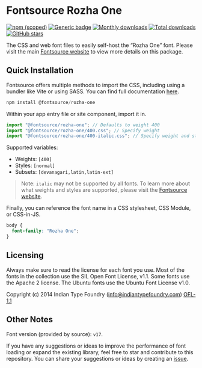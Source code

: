 # Fontsource Rozha One

[![npm (scoped)](https://img.shields.io/npm/v/@fontsource/rozha-one?color=brightgreen)](https://www.npmjs.com/package/@fontsource/rozha-one) [![Generic badge](https://img.shields.io/badge/fontsource-passing-brightgreen)](https://github.com/fontsource/fontsource) [![Monthly downloads](https://badgen.net/npm/dm/@fontsource/rozha-one)](https://github.com/fontsource/fontsource) [![Total downloads](https://badgen.net/npm/dt/@fontsource/rozha-one)](https://github.com/fontsource/fontsource) [![GitHub stars](https://img.shields.io/github/stars/fontsource/fontsource.svg?style=social&label=Star)](https://github.com/fontsource/fontsource/stargazers)

The CSS and web font files to easily self-host the “Rozha One” font. Please visit the main [Fontsource website](https://fontsource.org/fonts/rozha-one) to view more details on this package.

## Quick Installation

Fontsource offers multiple methods to import the CSS, including using a bundler like Vite or using SASS. You can find full documentation [here](https://fontsource.org/docs/getting-started/introduction).

```javascript
npm install @fontsource/rozha-one
```

Within your app entry file or site component, import it in.

```javascript
import "@fontsource/rozha-one"; // Defaults to weight 400
import "@fontsource/rozha-one/400.css"; // Specify weight
import "@fontsource/rozha-one/400-italic.css"; // Specify weight and style
```

Supported variables:
- Weights: `[400]`
- Styles: `[normal]`
- Subsets: `[devanagari,latin,latin-ext]`

> Note: `italic` may not be supported by all fonts. To learn more about what weights and styles are supported, please visit the [Fontsource website](https://fontsource.org/fonts/rozha-one).

Finally, you can reference the font name in a CSS stylesheet, CSS Module, or CSS-in-JS.

```css
body {
  font-family: "Rozha One";
}
```

## Licensing
Always make sure to read the license for each font you use. Most of the fonts in the collection use the SIL Open Font License, v1.1. Some fonts use the Apache 2 license. The Ubuntu fonts use the Ubuntu Font License v1.0.

Copyright (c) 2014 Indian Type Foundry (info@indiantypefoundry.com)
[OFL-1.1](https://openfontlicense.org)

## Other Notes
Font version (provided by source): `v17`.

If you have any suggestions or ideas to improve the performance of font loading or expand the existing library, feel free to star and contribute to this repository. You can share your suggestions or ideas by creating an [issue](https://github.com/fontsource/fontsource/issues).
